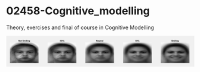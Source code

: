 # 02458-Cognitive_modelling
Theory, exercises and final of course in Cognitive Modelling

![output example](https://github.com/arita89/02458-Cognitive_modelling/blob/master/linear_model_output_different_feature_intensities.png)
